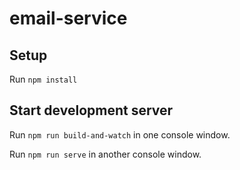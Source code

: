 # email-service

## Setup

Run `npm install`

## Start development server

Run `npm run build-and-watch` in one console window.

Run `npm run serve` in another console window.
